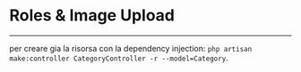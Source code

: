 # Roles & Image Upload


--------

per creare gia la risorsa con la dependency injection: `php artisan make:controller CategoryController -r --model=Category`.
